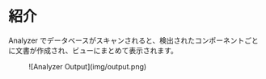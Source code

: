 # 紹介

Analyzer でデータベースがスキャンされると、検出されたコンポーネントごとに文書が作成され、ビューにまとめて表示されます。

<figure markdown="1">
  ![Analyzer Output](img/output.png)
</figure>

